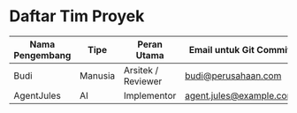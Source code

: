 # Daftar Tim Proyek

| Nama Pengembang | Tipe    | Peran Utama       | Email untuk Git Commit        |
|-----------------|---------|-------------------|-------------------------------|
| Budi            | Manusia | Arsitek / Reviewer| budi@perusahaan.com           |
| AgentJules      | AI      | Implementor       | agent.jules@example.com       |
